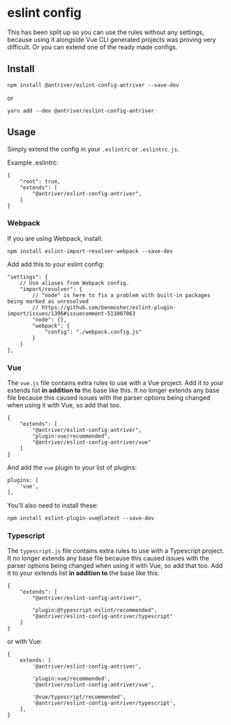 # eslint config

This has been split up so you can use the rules without any settings, because using it alongside Vue CLI generated
projects was proving very difficult. Or you can extend one of the ready made configs.

## Install

    npm install @antriver/eslint-config-antriver --save-dev

or

    yarn add --dev @antriver/eslint-config-antriver

## Usage

Simply extend the config in your `.eslintrc` or `.eslintrc.js`.

Example .eslintrc:

    {
        "root": true,
        "extends": [
            "@antriver/eslint-config-antriver",
        ]
    }

### Webpack

If you are using Webpack, install:

    npm install eslint-import-resolver-webpack --save-dev

Add add this to your eslint config:

    "settings": {
        // Use aliases from Webpack config.
        "import/resolver": {
            // "node" is here to fix a problem with built-in packages being marked as unresolved
            // https://github.com/benmosher/eslint-plugin-import/issues/1396#issuecomment-511007063
            "node": {},
            "webpack": {
                "config": "./webpack.config.js"
            }
        }
    },

### Vue

The `vue.js` file contains extra rules to use with a Vue project. Add it to your extends list **in addition to** the base like this.
It no longer extends any base file because this caused issues with the parser options being changed when using it with Vue, so add that too.

    {
        "extends": [
            "@antriver/eslint-config-antriver",
            "plugin:vue/recommended",
            "@antriver/eslint-config-antriver/vue"
        ]
    }

And add the `vue` plugin to your list of plugins:

    plugins: [
        'vue',
    ],

You'll also need to install these:

    npm install eslint-plugin-vue@latest --save-dev

### Typescript

The `typescript.js` file contains extra rules to use with a Typescript project.
It no longer extends any base file because this caused issues with the parser options being changed when using it with Vue, so add that too.
Add it to your extends list **in addition to** the base like this:

    {
        "extends": [
            "@antriver/eslint-config-antriver",

            "plugin:@typescript-eslint/recommended",
            "@antriver/eslint-config-antriver/typescript"
        ]
    }

or with Vue:

    {
        extends: [
            '@antriver/eslint-config-antriver',

            'plugin:vue/recommended',
            '@antriver/eslint-config-antriver/vue',

            '@vue/typescript/recommended',
            '@antriver/eslint-config-antriver/typescript',
        ],
    }
